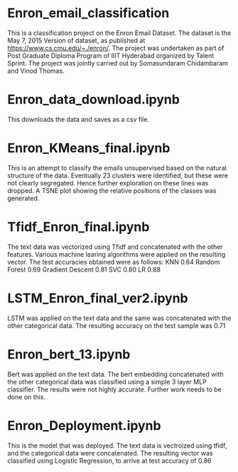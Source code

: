 # Enron_email_classification
This is a classification project on the Enron Email Dataset. The dataset is the May 7, 2015 Version of dataset, as published at https://www.cs.cmu.edu/~./enron/. The project was undertaken as part of Post Graduate Diploma Program of IIIT Hyderabad organized by Talent Sprint. The project was jointly carried out by Somasundaram Chidambaram and Vinod Thomas.

# Enron_data_download.ipynb
This downloads the data and saves as a csv file.

# Enron_KMeans_final.ipynb
This is an attempt to classify the emails unsupervised based on the natural structure of the data. Eventually 23 clusters were identified, but these were not clearly segregated. Hence further exploration on these lines was dropped. A TSNE plot showing the relative positions of the classes was generated. 

# Tfidf_Enron_final.ipynb
The text data was vectorized using Tfidf and concatenated with the other features. Various machine learing algorithms were applied on the resulting vector. The test accuracies obtained were as follows:
KNN 0.64
Random Forest 0.69
Gradient Descent 0.81
SVC 0.80
LR 0.88

# LSTM_Enron_final_ver2.ipynb
LSTM was applied on the text data and the same was concatenated with the other categorical data. The resulting accuracy on the test sample was 0.71


# Enron_bert_13.ipynb
Bert was applied on the text data. The bert embedding concatenated with the other categorical data was classified using a simple 3 layer MLP classifier. The results were not highly accurate. Further work needs to be done on this.

# Enron_Deployment.ipynb
This is the model that was deployed. The text data is vectroized using tfidf, and the categorical data were concatenated. The resulting vector was classified using Logistic Regression, to arrive at test accuracy of 0.86


